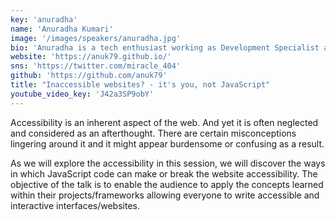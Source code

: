 ```yaml
---
key: 'anuradha'
name: 'Anuradha Kumari'
image: '/images/speakers/anuradha.jpg'
bio: 'Anuradha is a tech enthusiast working as Development Specialist at Mediaocean. She is passionate about exploring new technologies and sharing knowledge and experience through tech articles and talks. She aims to spread awareness and empower the community towards achieving the common goal of inclusion through technology.'
website: 'https://anuk79.github.io/'
sns: 'https://twitter.com/miracle_404'
github: 'https://github.com/anuk79'
title: "Inaccessible websites? - it's you, not JavaScript"
youtube_video_key: 'J42a3SP9obY'
---
```


Accessibility is an inherent aspect of the web. And yet it is often neglected and considered as an afterthought. There are certain misconceptions lingering around it and it might appear burdensome or confusing as a result.

As we will explore the accessibility in this session, we will discover the ways in which JavaScript code can make or break the website accessibility. The objective of the talk is to enable the audience to apply the concepts learned within their projects/frameworks allowing everyone to write accessible and interactive interfaces/websites.
